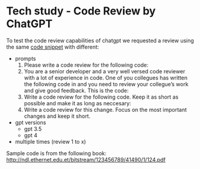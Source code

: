 # Tech study - Code Review by ChatGPT
To test the code review capabilities of chatgpt we requested a review using the same [code snippet](src/main/java/com/mycompany/original) with different:
- prompts
  1. Please write a code review for the following code: <AfterCode>
  2. You are a senior developer and a very well versed code reviewer with a lot of experience in <Lang> code. One of you collegues has written the following code in <Lang> and you need to review your collegue’s work and give good feedback. This is the code: <AfterCode>
  3. Write a code review for the following code. Keep it as short as possible and make it as long as neccesary: <AfterCode>
  4. Write a code review for this change. Focus on the most important changes and keep it short. <AfterCode>
- gpt versions
  - gpt 3.5
  - gpt 4
- multiple times (review 1 to x)


Sample code is from the following book: http://ndl.ethernet.edu.et/bitstream/123456789/41490/1/124.pdf 